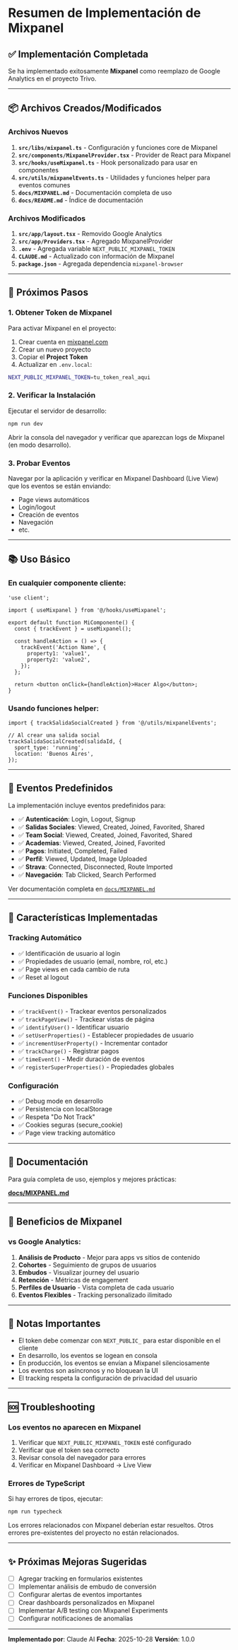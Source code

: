 # Resumen de Implementación de Mixpanel

## ✅ Implementación Completada

Se ha implementado exitosamente **Mixpanel** como reemplazo de Google Analytics en el proyecto Trivo.

---

## 📦 Archivos Creados/Modificados

### Archivos Nuevos
1. **`src/libs/mixpanel.ts`** - Configuración y funciones core de Mixpanel
2. **`src/components/MixpanelProvider.tsx`** - Provider de React para Mixpanel
3. **`src/hooks/useMixpanel.ts`** - Hook personalizado para usar en componentes
4. **`src/utils/mixpanelEvents.ts`** - Utilidades y funciones helper para eventos comunes
5. **`docs/MIXPANEL.md`** - Documentación completa de uso
6. **`docs/README.md`** - Índice de documentación

### Archivos Modificados
1. **`src/app/layout.tsx`** - Removido Google Analytics
2. **`src/app/Providers.tsx`** - Agregado MixpanelProvider
3. **`.env`** - Agregada variable `NEXT_PUBLIC_MIXPANEL_TOKEN`
4. **`CLAUDE.md`** - Actualizado con información de Mixpanel
5. **`package.json`** - Agregada dependencia `mixpanel-browser`

---

## 🚀 Próximos Pasos

### 1. Obtener Token de Mixpanel

Para activar Mixpanel en el proyecto:

1. Crear cuenta en [mixpanel.com](https://mixpanel.com/)
2. Crear un nuevo proyecto
3. Copiar el **Project Token**
4. Actualizar en `.env.local`:

```bash
NEXT_PUBLIC_MIXPANEL_TOKEN=tu_token_real_aqui
```

### 2. Verificar la Instalación

Ejecutar el servidor de desarrollo:

```bash
npm run dev
```

Abrir la consola del navegador y verificar que aparezcan logs de Mixpanel (en modo desarrollo).

### 3. Probar Eventos

Navegar por la aplicación y verificar en Mixpanel Dashboard (Live View) que los eventos se están enviando:

- Page views automáticos
- Login/logout
- Creación de eventos
- Navegación
- etc.

---

## 📚 Uso Básico

### En cualquier componente cliente:

```tsx
'use client';

import { useMixpanel } from '@/hooks/useMixpanel';

export default function MiComponente() {
  const { trackEvent } = useMixpanel();

  const handleAction = () => {
    trackEvent('Action Name', {
      property1: 'value1',
      property2: 'value2',
    });
  };

  return <button onClick={handleAction}>Hacer Algo</button>;
}
```

### Usando funciones helper:

```tsx
import { trackSalidaSocialCreated } from '@/utils/mixpanelEvents';

// Al crear una salida social
trackSalidaSocialCreated(salidaId, {
  sport_type: 'running',
  location: 'Buenos Aires',
});
```

---

## 🎯 Eventos Predefinidos

La implementación incluye eventos predefinidos para:

- ✅ **Autenticación**: Login, Logout, Signup
- ✅ **Salidas Sociales**: Viewed, Created, Joined, Favorited, Shared
- ✅ **Team Social**: Viewed, Created, Joined, Favorited, Shared
- ✅ **Academias**: Viewed, Created, Joined, Favorited
- ✅ **Pagos**: Initiated, Completed, Failed
- ✅ **Perfil**: Viewed, Updated, Image Uploaded
- ✅ **Strava**: Connected, Disconnected, Route Imported
- ✅ **Navegación**: Tab Clicked, Search Performed

Ver documentación completa en [`docs/MIXPANEL.md`](docs/MIXPANEL.md)

---

## 🔧 Características Implementadas

### Tracking Automático
- ✅ Identificación de usuario al login
- ✅ Propiedades de usuario (email, nombre, rol, etc.)
- ✅ Page views en cada cambio de ruta
- ✅ Reset al logout

### Funciones Disponibles
- ✅ `trackEvent()` - Trackear eventos personalizados
- ✅ `trackPageView()` - Trackear vistas de página
- ✅ `identifyUser()` - Identificar usuario
- ✅ `setUserProperties()` - Establecer propiedades de usuario
- ✅ `incrementUserProperty()` - Incrementar contador
- ✅ `trackCharge()` - Registrar pagos
- ✅ `timeEvent()` - Medir duración de eventos
- ✅ `registerSuperProperties()` - Propiedades globales

### Configuración
- ✅ Debug mode en desarrollo
- ✅ Persistencia con localStorage
- ✅ Respeta "Do Not Track"
- ✅ Cookies seguras (secure_cookie)
- ✅ Page view tracking automático

---

## 📖 Documentación

Para guía completa de uso, ejemplos y mejores prácticas:

**[docs/MIXPANEL.md](docs/MIXPANEL.md)**

---

## 🎉 Beneficios de Mixpanel

### vs Google Analytics:

1. **Análisis de Producto** - Mejor para apps vs sitios de contenido
2. **Cohortes** - Seguimiento de grupos de usuarios
3. **Embudos** - Visualizar journey del usuario
4. **Retención** - Métricas de engagement
5. **Perfiles de Usuario** - Vista completa de cada usuario
6. **Eventos Flexibles** - Tracking personalizado ilimitado

---

## 📝 Notas Importantes

- El token debe comenzar con `NEXT_PUBLIC_` para estar disponible en el cliente
- En desarrollo, los eventos se logean en consola
- En producción, los eventos se envían a Mixpanel silenciosamente
- Los eventos son asíncronos y no bloquean la UI
- El tracking respeta la configuración de privacidad del usuario

---

## 🆘 Troubleshooting

### Los eventos no aparecen en Mixpanel

1. Verificar que `NEXT_PUBLIC_MIXPANEL_TOKEN` esté configurado
2. Verificar que el token sea correcto
3. Revisar consola del navegador para errores
4. Verificar en Mixpanel Dashboard → Live View

### Errores de TypeScript

Si hay errores de tipos, ejecutar:

```bash
npm run typecheck
```

Los errores relacionados con Mixpanel deberían estar resueltos. Otros errores pre-existentes del proyecto no están relacionados.

---

## ✨ Próximas Mejoras Sugeridas

- [ ] Agregar tracking en formularios existentes
- [ ] Implementar análisis de embudo de conversión
- [ ] Configurar alertas de eventos importantes
- [ ] Crear dashboards personalizados en Mixpanel
- [ ] Implementar A/B testing con Mixpanel Experiments
- [ ] Configurar notificaciones de anomalías

---

**Implementado por**: Claude AI
**Fecha**: 2025-10-28
**Versión**: 1.0.0
